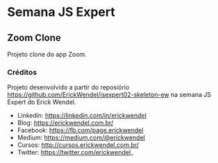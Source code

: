 # Semana JS Expert 

## Zoom Clone

Projeto clone do app Zoom.

### Créditos

Projeto desenvolvido a partir do reposiório https://github.com/ErickWendel/jsexpert02-skeleton-ew na 
semana JS Expert do Erick Wendel.

- Linkedin: https://linkedin.com/in/erickwendel
- Blog: https://erickwendel.com.br/
- Facebook: https://fb.com/page.erickwendel
- Medium: https://medium.com/@erickwendel
- Cursos: http://cursos.erickwendel.com.br/
- Twitter: https://twitter.com/erickwendel_

 
